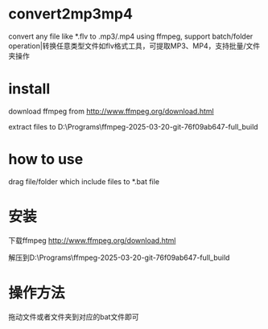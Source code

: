 # convert2mp3mp4
convert any file like *.flv to .mp3/.mp4 using ffmpeg, support batch/folder operation|转换任意类型文件如flv格式工具，可提取MP3、MP4，支持批量/文件夹操作

# install
download ffmpeg from http://www.ffmpeg.org/download.html

extract files to D:\Programs\ffmpeg-2025-03-20-git-76f09ab647-full_build

# how to use 
drag file/folder which include files to *.bat file

# 安装
下载ffmpeg http://www.ffmpeg.org/download.html

解压到D:\Programs\ffmpeg-2025-03-20-git-76f09ab647-full_build

# 操作方法
拖动文件或者文件夹到对应的bat文件即可

